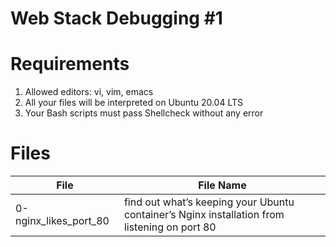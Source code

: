 # Web Stack Debugging #1

# Requirements
1. Allowed editors: vi, vim, emacs
2. All your files will be interpreted on Ubuntu 20.04 LTS
3. Your Bash scripts must pass Shellcheck without any error

# Files
| File | File Name |
|------|-----------|
|0-nginx_likes_port_80 | find out what’s keeping your Ubuntu container’s Nginx installation from listening on port 80 |

